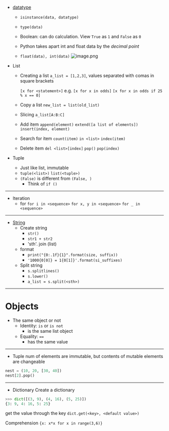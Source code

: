 - [datatype](http://getpython3.com/diveintopython3/native-datatypes.html) 
	- `isinstance(data, datatype)`
	- `type(data)`
	- Boolean: can do calculation. View `True` as `1` and `False` as `0`

	- Python takes apart int and float data by the *decimal point*
	- `float(data), int(data)`
		![image.png](https://cdn.jsdelivr.net/gh/Pokemongle/img_bed_0@main/img/202410031405083.png)
		
- List
	- Creating a list
		`a_list = [1,2,3]`, values separated with comas in square brackets
		
		`[x for <statement>]` 
			e.g. `[x for x in odds]`
			`[x for x in odds if 25 % x == 0]`
	- Copy a list
		`new_list = list(old_list)` 
	- Slicing
		`a_list[A:B:C]`
		
	- Add item
		`append(element)`
		`extend([a list of elements])`
		`insert(index, element)`
		
	- Search for item 
		`count(item)`
		`in <list>`
		`index(item)
		`
	- Delete item
		`del <list>[index]`
		`pop()`
		`pop(index)`
		
- Tuple
	- Just like list, immutable
	- `tuple(<list>)` `list(<tuple>)`
	- `(False)` is different from `(False, )`
		- Think of `if ()`
---
- Iteration
	- for
		`for i in <sequence>`
		`for x, y in <sequence>`
		`for _ in <sequence>`
---
- [String](http://getpython3.com/diveintopython3/strings.html)
	- Create string
		- `str()`
		- `str1 + str2`
		- 'sth'. join (list)
	- format  
		- `print("{0:.1f}{1}".format(size, suffix))`
		- `'1000{0[0]} = 1{0[1]}'.format(si_suffixes)`
	- Split string
		- `s.splitlines()`
		- `s.lower()`
		- `a_list = s.split(<sth>)`
---
# Objects
- The same object or not
	- Identity: `is` or `is not`
		- is the same list object
	- Equality:  `==`
		- has the same value
---
- Tuple
	num of elements are immutable, but contents of mutable elements are changeable
```python
nest = (10, 20, [30, 40])
nest[2].pop()
```
---
- Dictionary
Create a dictionary
```python
>>> dict([(3, 9), (4, 16), (5, 25)])
{3: 9, 4: 16, 5: 25}
```

get the value through the key
`dict.get(<key>, <default value>)`

Comprehension
`{x: x*x for x in range(3,6)}`
